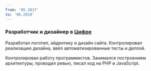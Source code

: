 ```yaml
---
from: '05.2017'
to: '06.2018'
---
```


### Разработчик и дизайнер в [Цифре](https://cifra.in/)

Разработал логотип, айдентику и дизайн сайта.
Контролировал реализацию дизайна, ввёл автоматизированные тесты и деплой.

Контролировал работу программистов.
Занимался построением архитектуры, проводил ревью, писал код на PHP и JavaScript.
